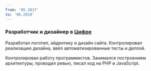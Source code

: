 ```yaml
---
from: '05.2017'
to: '06.2018'
---
```


### Разработчик и дизайнер в [Цифре](https://cifra.in/)

Разработал логотип, айдентику и дизайн сайта.
Контролировал реализацию дизайна, ввёл автоматизированные тесты и деплой.

Контролировал работу программистов.
Занимался построением архитектуры, проводил ревью, писал код на PHP и JavaScript.
